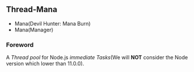 ## Thread-Mana

* Mana(Devil Hunter: Mana Burn)
* Mana(Manager)

### Foreword

A _Thread pool_ for Node.js *immediate Tasks*(We will **NOT** consider the Node version which lower than 11.0.0).


